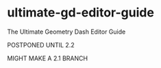 # ultimate-gd-editor-guide
The Ultimate Geometry Dash Editor Guide

POSTPONED UNTIL 2.2

MIGHT MAKE A 2.1 BRANCH
